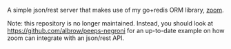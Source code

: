 
A simple json/rest server that makes use of my go+redis ORM library, [zoom](https://github.com/stephenalexbrowne/zoom).

Note: this repository is no longer maintained. Instead, you should look at https://github.com/albrow/peeps-negroni for
an up-to-date example on how zoom can integrate with an json/rest API.
